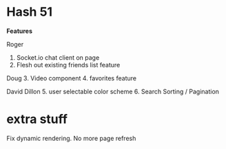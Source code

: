 # Hash 51

**Features**

Roger

1. Socket.io chat client on page
2. Flesh out existing friends list feature

Doug
3. Video component
4. favorites feature

David Dillon
5. user selectable color scheme
6. Search Sorting / Pagination

# extra stuff

Fix dynamic rendering. No more page refresh
